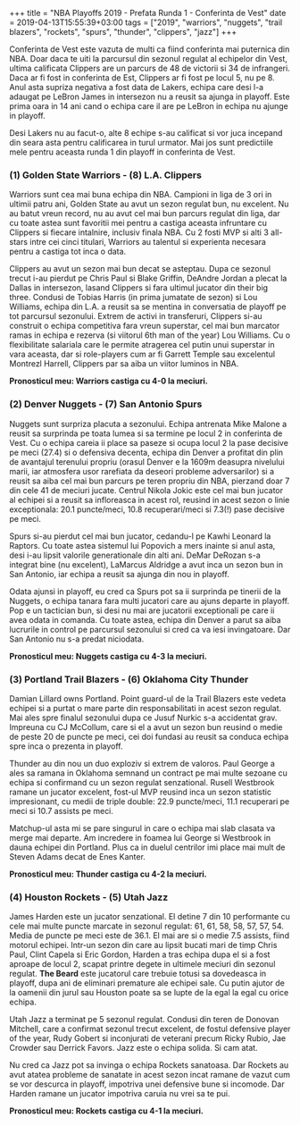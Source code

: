 +++
title = "NBA Playoffs 2019 - Prefata Runda 1 - Conferinta de Vest"
date = 2019-04-13T15:55:39+03:00
tags =  ["2019", "warriors", "nuggets", "trail blazers", "rockets", "spurs", "thunder", "clippers", "jazz"]
+++

Conferinta de Vest este vazuta de multi ca fiind conferinta mai puternica din NBA. Doar daca te uiti la parcursul din sezonul regulat al echipelor din Vest, ultima calificata Clippers are un parcurs de 48 de victorii si 34 de infrangeri. Daca ar fi fost in conferinta de Est, Clippers ar fi fost pe locul 5, nu pe 8. Anul asta supriza negativa a fost data de Lakers, echipa care desi l-a adaugat pe LeBron James in intersezon nu a reusit sa ajunga in playoff. Este prima oara in 14 ani cand o echipa care il are pe LeBron in echipa nu ajunge in playoff. 

Desi Lakers nu au facut-o, alte 8 echipe s-au calificat si vor juca incepand din seara asta pentru calificarea in turul urmator. Mai jos sunt predictiile mele pentru aceasta runda 1 din playoff in conferinta de Vest.

<!--more-->

### (1) Golden State Warriors - (8) L.A. Clippers

Warriors sunt cea mai buna echipa din NBA. Campioni in liga de 3 ori in ultimii patru ani, Golden State au avut un sezon regulat bun, nu excelent. Nu au batut vreun record, nu au avut cel mai bun parcurs regulat din liga, dar cu toate astea sunt favoritii mei pentru a castiga aceasta infruntare cu Clippers si fiecare intalnire, inclusiv finala NBA. Cu 2 fosti MVP si alti 3 all-stars intre cei cinci titulari, Warriors au talentul si experienta necesara pentru a castiga tot inca o data.

Clippers au avut un sezon mai bun decat se asteptau. Dupa ce sezonul trecut i-au pierdut pe Chris Paul si Blake Griffin, DeAndre Jordan a plecat la Dallas in intersezon, lasand Clippers si fara ultimul jucator din their big three. Condusi de Tobias Harris (in prima jumatate de sezon) si Lou Williams, echipa din L.A. a reusit sa se mentina in conversatia de playoff pe tot parcursul sezonului. Extrem de activi in transferuri, Clippers si-au construit o echipa competitiva fara vreun superstar, cel mai bun marcator ramas in echipa e rezerva (si viitorul 6th man of the year) Lou Williams. Cu o flexibilitate salariala care le permite atragerea cel putin unui superstar in vara aceasta, dar si role-players cum ar fi Garrett Temple sau excelentul Montrezl Harrell, Clippers par sa aiba un viitor luminos in NBA.

**Pronosticul meu: Warriors castiga cu 4-0 la meciuri.**

### (2) Denver Nuggets - (7) San Antonio Spurs

Nuggets sunt surpriza placuta a sezonului. Echipa antrenata Mike Malone a reusit sa surprinda pe toata lumea si sa termine pe locul 2 in conferinta de Vest. Cu o echipa careia ii place sa paseze si ocupa locul 2 la pase decisive pe meci (27.4) si o defensiva decenta, echipa din Denver a profitat din plin de avantajul terenului propriu (orasul Denver e la 1609m deasupra nivelului marii, iar atmosfera usor rarefiata da deseori probleme adversarilor) si a reusit sa aiba cel mai bun parcurs pe teren propriu din NBA, pierzand doar 7 din cele 41 de meciuri jucate. Centrul Nikola Jokic este cel mai bun jucator al echipei si a reusit sa infloreasca in acest rol, reusind in acest sezon o linie exceptionala: 20.1 puncte/meci, 10.8 recuperari/meci si 7.3(!) pase decisive pe meci.

Spurs si-au pierdut cel mai bun jucator, cedandu-l pe Kawhi Leonard la Raptors. Cu toate astea sistemul lui Popovich a mers inainte si anul asta, desi i-au lipsit valorile generationale din alti ani. DeMar DeRozan s-a integrat bine (nu excelent), LaMarcus Aldridge a avut inca un sezon bun in San Antonio, iar echipa a reusit sa ajunga din nou in playoff. 

Odata ajunsi in playoff, eu cred ca Spurs pot sa ii surprinda pe tinerii de la Nuggets, o echipa tanara fara multi jucatori care au ajuns departe in playoff. Pop e un tactician bun, si desi nu mai are jucatorii exceptionali pe care ii avea odata in comanda. Cu toate astea, echipa din Denver a parut sa aiba lucrurile in control pe parcursul sezonului si cred ca va iesi invingatoare. Dar San Antonio nu s-a predat niciodata.

**Pronosticul meu: Nuggets castiga cu 4-3 la meciuri.**

### (3) Portland Trail Blazers - (6) Oklahoma City Thunder

Damian Lillard owns Portland. Point guard-ul de la Trail Blazers este vedeta echipei si a purtat o mare parte din responsabilitati in acest sezon regulat. Mai ales spre finalul sezonului dupa ce Jusuf Nurkic s-a accidentat grav. Impreuna cu CJ McCollum, care si el a avut un sezon bun reusind o medie de peste 20 de puncte pe meci, cei doi fundasi au reusit sa conduca echipa spre inca o prezenta in playoff.

Thunder au din nou un duo exploziv si extrem de valoros. Paul George a ales sa ramana in Oklahoma semnand un contract pe mai multe sezoane cu echipa si confirmand cu un sezon regulat senzational. Rusell Westbrook ramane un jucator excelent, fost-ul MVP reusind inca un sezon statistic impresionant, cu medii de triple double: 22.9 puncte/meci, 11.1 recuperari pe meci si 10.7 assists pe meci. 

Matchup-ul asta mi se pare singurul in care o echipa mai slab clasata va merge mai departe. Am incredere in foamea lui George si Westbrook in dauna echipei din Portland. Plus ca in duelul centrilor imi place mai mult de Steven Adams decat de Enes Kanter.

**Pronosticul meu: Thunder castiga cu 4-2 la meciuri.**

### (4) Houston Rockets - (5) Utah Jazz

James Harden este un jucator senzational. El detine 7 din 10 performante cu cele mai multe puncte marcate in sezonul regulat: 61, 61, 58, 58, 57, 57, 54. Media de puncte pe meci este de 36.1. El mai are si o medie 7.5 assists, fiind motorul echipei. Intr-un sezon din care au lipsit bucati mari de timp Chris Paul, Clint Capela si Eric Gordon, Harden a tras echipa dupa el si a fost aproape de locul 2, scapat printre degete in ultimele meciuri din sezonul regulat. **The Beard** este jucatorul care trebuie totusi sa dovedeasca in playoff, dupa ani de eliminari premature ale echipei sale. Cu putin ajutor de la oamenii din jurul sau Houston poate sa se lupte de la egal la egal cu orice echipa.

Utah Jazz a terminat pe 5 sezonul regulat. Condusi din teren de Donovan Mitchell, care a confirmat sezonul trecut excelent, de fostul defensive player of the year, Rudy Gobert si inconjurati de veterani precum Ricky Rubio, Jae Crowder sau Derrick Favors. Jazz este o echipa solida. Si cam atat. 

Nu cred ca Jazz pot sa invinga o echipa Rockets sanatoasa. Dar Rockets au avut atatea probleme de sanatate in acest sezon incat ramane de vazut cum se vor descurca in playoff, impotriva unei defensive bune si incomode. Dar Harden ramane un jucator impotriva caruia nu vrei sa te pui.

**Pronosticul meu: Rockets castiga cu 4-1 la meciuri.**



